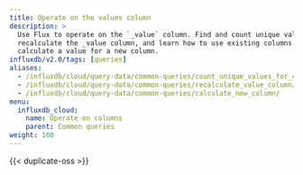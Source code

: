 ```yaml
---
title: Operate on the values column
description: >
  Use Flux to operate on the `_value` column. Find and count unique values,
  recalculate the _value column, and learn how to use existing columns to
  calculate a value for a new column.
influxdb/v2.0/tags: [queries]
aliases: 
  - /influxdb/cloud/query-data/common-queries/count_unique_values_for_column/
  - /influxdb/cloud/query-data/common-queries/recalculate_value_column/
  - /influxdb/cloud/query-data/common-queries/calculate_new_column/
menu:
  influxdb_cloud:
    name: Operate on columns
    parent: Common queries
weight: 100  
---
```


{{< duplicate-oss >}}